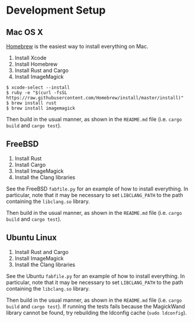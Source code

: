 # Development Setup

## Mac OS X

[Homebrew](http://brew.sh) is the easiest way to install everything on Mac.

1. Install Xcode
1. Install Homebrew
1. Install Rust and Cargo
1. Install ImageMagick

```
$ xcode-select --install
$ ruby -e "$(curl -fsSL https://raw.githubusercontent.com/Homebrew/install/master/install)"
$ brew install rust
$ brew install imagemagick
```

Then build in the usual manner, as shown in the `README.md` file (i.e. `cargo build` and `cargo test`).

## FreeBSD

1. Install Rust
1. Install Cargo
1. Install ImageMagick
1. Install the Clang libraries

See the FreeBSD `fabfile.py` for an example of how to install everything. In particular, note that it may be necessary to set `LIBCLANG_PATH` to the path containing the `libclang.so` library.

Then build in the usual manner, as shown in the `README.md` file (i.e. `cargo build` and `cargo test`).

## Ubuntu Linux

1. Install Rust and Cargo
1. Install ImageMagick
1. Install the Clang libraries

See the Ubuntu `fabfile.py` for an example of how to install everything. In particular, note that it may be necessary to set `LIBCLANG_PATH` to the path containing the `libclang.so` library.

Then build in the usual manner, as shown in the `README.md` file (i.e. `cargo build` and `cargo test`). If running the tests fails because the MagickWand library cannot be found, try rebuilding the ldconfig cache (`sudo ldconfig`).
